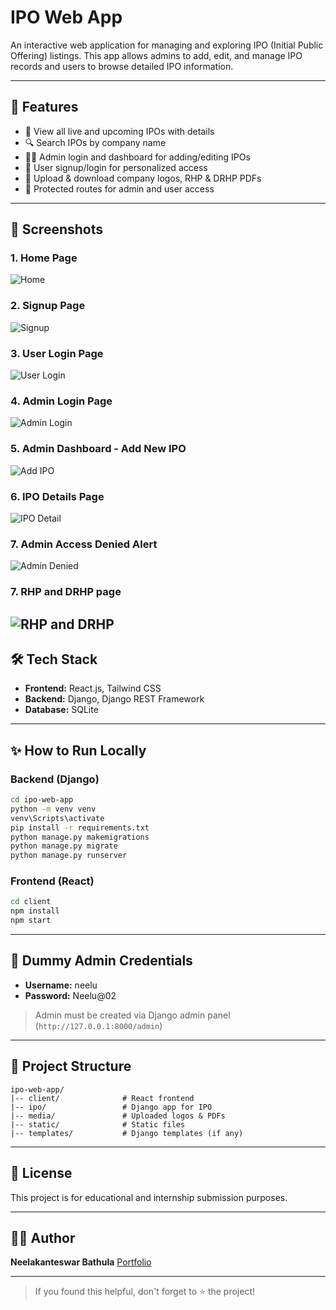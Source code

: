 # IPO Web App

An interactive web application for managing and exploring IPO (Initial Public Offering) listings. This app allows admins to add, edit, and manage IPO records and users to browse detailed IPO information.

---

## 🚀 Features

* 📃 View all live and upcoming IPOs with details
* 🔍 Search IPOs by company name
* 👨‍💼 Admin login and dashboard for adding/editing IPOs
* 👤 User signup/login for personalized access
* 📎 Upload & download company logos, RHP & DRHP PDFs
* 🔐 Protected routes for admin and user access

---

## 📸 Screenshots

### 1. Home Page

![Home](./screenshots/home.png)

### 2. Signup Page

![Signup](./screenshots/signup.png)

### 3. User Login Page

![User Login](./screenshots/login.png)

### 4. Admin Login Page

![Admin Login](./screenshots/admin.png)

### 5. Admin Dashboard - Add New IPO

![Add IPO](./screenshots/add_ipo.png)

### 6. IPO Details Page

![IPO Detail](./screenshots/ipo_details.png)

### 7. Admin Access Denied Alert

![Admin Denied](./screenshots/acess.png)

### 7. RHP and DRHP page

![RHP and DRHP](./screenshots/rhp_drhp.png)
---

## 🛠 Tech Stack

* **Frontend:** React.js, Tailwind CSS
* **Backend:** Django, Django REST Framework
* **Database:** SQLite

---

## ✨ How to Run Locally

### Backend (Django)

```bash
cd ipo-web-app
python -m venv venv
venv\Scripts\activate
pip install -r requirements.txt
python manage.py makemigrations
python manage.py migrate
python manage.py runserver
```

### Frontend (React)

```bash
cd client
npm install
npm start
```

---

## 🧪 Dummy Admin Credentials

* **Username:** neelu
* **Password:** Neelu@02

> Admin must be created via Django admin panel (`http://127.0.0.1:8000/admin`)

---

## 📂 Project Structure

```
ipo-web-app/
|-- client/              # React frontend
|-- ipo/                 # Django app for IPO
|-- media/               # Uploaded logos & PDFs
|-- static/              # Static files
|-- templates/           # Django templates (if any)
```

---

## 🧾 License

This project is for educational and internship submission purposes.

---

## 🙋‍♂️ Author

**Neelakanteswar Bathula**
[Portfolio](https://neelakanteswar.vercel.app)

---

> If you found this helpful, don't forget to ⭐ the project!
